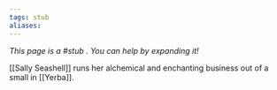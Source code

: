 ```yaml
---
tags: stub
aliases:
---
```


*This page is a #stub . You can help by expanding it!*

[[Sally Seashell]] runs her alchemical and enchanting business out of a small  in [[Yerba]].